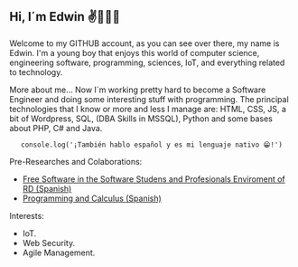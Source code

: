 
## Hi, I´m Edwin  ✌👋🏼😁

Welcome to  my GITHUB account, as you can see over there, my name is Edwin. I'm a young boy that enjoys this world of computer science, engineering software, programming, sciences, IoT, and everything related to technology.


More about me... Now I´m working pretty hard to become a Software Engineer and doing some interesting stuff with programming. The principal technologies that I know or more and less I manage are: HTML, CSS, JS, a bit of Wordpress, SQL, (DBA Skills in MSSQL), Python and some bases about PHP, C# and Java.

<center>
   
   `console.log('¡También hablo español y es mi lenguaje nativo 😁!')` 
   
</center>

Pre-Researches and Colaborations:
   - [Free Software in the Software Studens and Profesionals Enviroment of RD (Spanish)](https://drive.google.com/file/d/13TE8tBqPlfiEOXVvBzivkAcgsqYi84we/view?usp=sharing)
   - [Programming and Calculus (Spanish)](https://docs.google.com/presentation/d/1zPg71elEGK68mJogZ65Hyl_ZE1HgIqi_hXvj4J2V33g/edit?usp=sharing "Programming and Calculus")

Interests:
 - IoT.
 - Web Security.
 - Agile Management.
